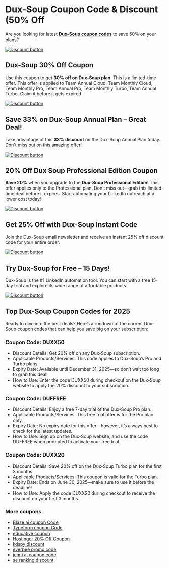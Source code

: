 # Dux-Soup Coupon Code & Discount (50% Off

Are you looking for latest [**Dux-Soup coupon codes**](https://www.dux-soup.com/pricing?fpr=shadow) to save 50% on your plans?

[![Discount button](https://github.com/user-attachments/assets/747d7d3a-2319-4af2-8a9c-59378c760aa4)](https://www.dux-soup.com/pricing?fpr=shadow)

## Dux-Soup 30% Off Coupon

Use this coupon to get **30% off on Dux-Soup plan**. This is a limited-time offer. This offer is applied to Team Annual Cloud, Team Monthly Cloud, Team Monthly Pro, Team Annual Pro, Team Monthly Turbo, Team Annual Turbo. Claim it before it gets expired.

[![Discount button](https://github.com/user-attachments/assets/747d7d3a-2319-4af2-8a9c-59378c760aa4)](https://www.dux-soup.com/pricing?fpr=shadow)

## Save 33% on Dux-Soup Annual Plan – Great Deal!

Take advantage of this **33% discount** on the Dux-Soup Annual Plan today. Don't miss out on this amazing offer!

[![Discount button](https://github.com/user-attachments/assets/747d7d3a-2319-4af2-8a9c-59378c760aa4)](https://www.dux-soup.com/pricing?fpr=shadow)

## 20% Off Dux Soup Professional Edition Coupon

**Save 20%** when you upgrade to the **Dux-Soup Professional Edition**! This offer applies only to the Professional plan. Don’t miss out—grab this limited-time deal before it expires. Start automating your LinkedIn outreach at a lower cost today!

[![Discount button](https://github.com/user-attachments/assets/747d7d3a-2319-4af2-8a9c-59378c760aa4)](https://www.dux-soup.com/pricing?fpr=shadow)

## Get 25% Off with Dux-Soup Instant Code

Join the Dux-Soup email newsletter and receive an instant 25% off discount code for your entire order.

[![Discount button](https://github.com/user-attachments/assets/747d7d3a-2319-4af2-8a9c-59378c760aa4)](https://www.dux-soup.com/pricing?fpr=shadow)

## Try Dux-Soup for Free – 15 Days!

Dux-Soup is the #1 LinkedIn automation tool. You can start with a free 15-day trial and explore its wide range of affordable products.

[![Discount button](https://github.com/user-attachments/assets/747d7d3a-2319-4af2-8a9c-59378c760aa4)](https://www.dux-soup.com/pricing?fpr=shadow)

## Top Dux-Soup Coupon Codes for 2025

Ready to dive into the best deals? Here’s a rundown of the current Dux-Soup coupon codes that can help you save big on your subscription:

### Coupon Code: DUXX50

* Discount Details: Get 20% off on any Dux-Soup subscription.
* Applicable Products/Services: This code applies to Dux-Soup’s Pro and Turbo plans.
* Expiry Date: Available until December 31, 2025—so don’t wait too long to grab this deal!
* How to Use: Enter the code DUXX50 during checkout on the Dux-Soup website to apply the 20% discount to your subscription.

### Coupon Code: DUFFREE

* Discount Details: Enjoy a free 7-day trial of the Dux-Soup Pro plan.
* Applicable Products/Services: This free trial offer is for the Pro plan only.
* Expiry Date: No expiry date for this offer—however, it’s always best to check for the latest updates.
* How to Use: Sign up on the Dux-Soup website, and use the code DUFFREE when prompted to activate your free trial.

### Coupon Code: DUXX20

* Discount Details: Save 20% off on the Dux-Soup Turbo plan for the first 3 months.
* Applicable Products/Services: This coupon is valid for the Turbo plan.
* Expiry Date: Ends on June 30, 2025—make sure to use it before the deadline!
* How to Use: Apply the code DUXX20 during checkout to receive the discount on your first 3 months.

### More coupons

* [Blaze.ai coupon Code](https://github.com/williamssw/Blaze/)
* [Typeform coupon Code](https://github.com/pauld34rf/Typeform/)
* [educative coupon](https://github.com/pauld34rf/Educative/)
* [Hostinger 20% Off Coupon](https://github.com/pauld34rf/Hostinger/)
* [kdspy discount](https://github.com/williamssw/kdspy)
* [everbee promo code](https://github.com/williamssw/everbee/)
* [jenni ai coupon code](https://github.com/SERankingCoupon/Jenni/)
* [se ranking discount](https://github.com/SERankingCoupon/discount/)
